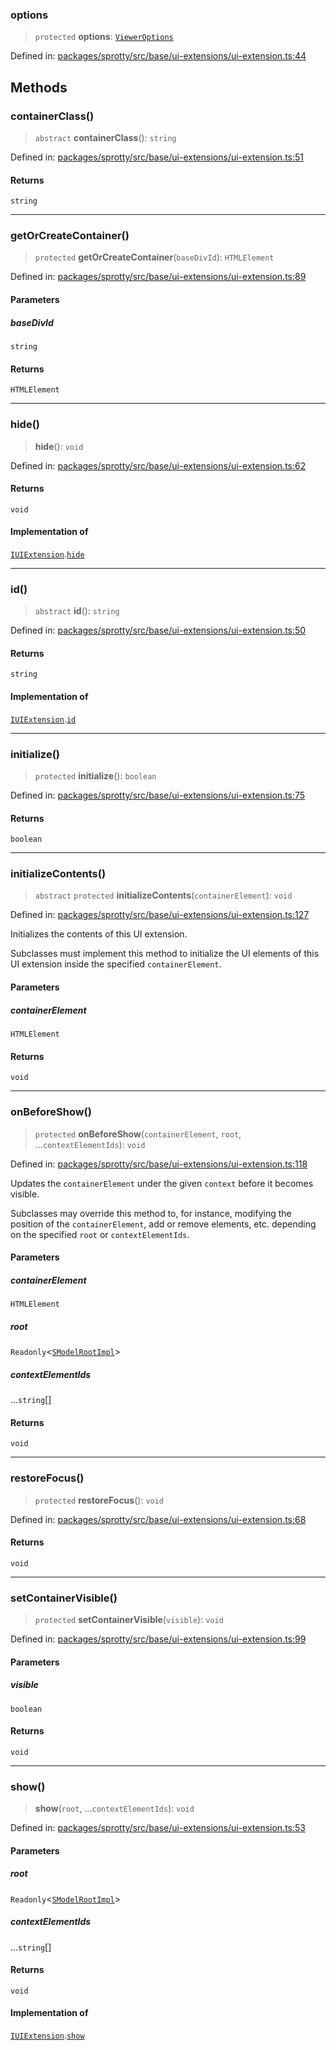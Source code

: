 
### options

> `protected` **options**: [`ViewerOptions`](../Interface.ViewerOptions)

Defined in: [packages/sprotty/src/base/ui-extensions/ui-extension.ts:44](https://github.com/eclipse-sprotty/sprotty/blob/f9b2433481cc27a1ac0c92d525a92039ae7f6c76/packages/sprotty/src/base/ui-extensions/ui-extension.ts#L44)

## Methods

### containerClass()

> `abstract` **containerClass**(): `string`

Defined in: [packages/sprotty/src/base/ui-extensions/ui-extension.ts:51](https://github.com/eclipse-sprotty/sprotty/blob/f9b2433481cc27a1ac0c92d525a92039ae7f6c76/packages/sprotty/src/base/ui-extensions/ui-extension.ts#L51)

#### Returns

`string`

***

### getOrCreateContainer()

> `protected` **getOrCreateContainer**(`baseDivId`): `HTMLElement`

Defined in: [packages/sprotty/src/base/ui-extensions/ui-extension.ts:89](https://github.com/eclipse-sprotty/sprotty/blob/f9b2433481cc27a1ac0c92d525a92039ae7f6c76/packages/sprotty/src/base/ui-extensions/ui-extension.ts#L89)

#### Parameters

##### baseDivId

`string`

#### Returns

`HTMLElement`

***

### hide()

> **hide**(): `void`

Defined in: [packages/sprotty/src/base/ui-extensions/ui-extension.ts:62](https://github.com/eclipse-sprotty/sprotty/blob/f9b2433481cc27a1ac0c92d525a92039ae7f6c76/packages/sprotty/src/base/ui-extensions/ui-extension.ts#L62)

#### Returns

`void`

#### Implementation of

[`IUIExtension`](../Interface.IUIExtension).[`hide`](../Interface.IUIExtension.md#hide)

***

### id()

> `abstract` **id**(): `string`

Defined in: [packages/sprotty/src/base/ui-extensions/ui-extension.ts:50](https://github.com/eclipse-sprotty/sprotty/blob/f9b2433481cc27a1ac0c92d525a92039ae7f6c76/packages/sprotty/src/base/ui-extensions/ui-extension.ts#L50)

#### Returns

`string`

#### Implementation of

[`IUIExtension`](../Interface.IUIExtension).[`id`](../Interface.IUIExtension.md#id)

***

### initialize()

> `protected` **initialize**(): `boolean`

Defined in: [packages/sprotty/src/base/ui-extensions/ui-extension.ts:75](https://github.com/eclipse-sprotty/sprotty/blob/f9b2433481cc27a1ac0c92d525a92039ae7f6c76/packages/sprotty/src/base/ui-extensions/ui-extension.ts#L75)

#### Returns

`boolean`

***

### initializeContents()

> `abstract` `protected` **initializeContents**(`containerElement`): `void`

Defined in: [packages/sprotty/src/base/ui-extensions/ui-extension.ts:127](https://github.com/eclipse-sprotty/sprotty/blob/f9b2433481cc27a1ac0c92d525a92039ae7f6c76/packages/sprotty/src/base/ui-extensions/ui-extension.ts#L127)

Initializes the contents of this UI extension.

Subclasses must implement this method to initialize the UI elements of this UI extension inside the specified `containerElement`.

#### Parameters

##### containerElement

`HTMLElement`

#### Returns

`void`

***

### onBeforeShow()

> `protected` **onBeforeShow**(`containerElement`, `root`, ...`contextElementIds`): `void`

Defined in: [packages/sprotty/src/base/ui-extensions/ui-extension.ts:118](https://github.com/eclipse-sprotty/sprotty/blob/f9b2433481cc27a1ac0c92d525a92039ae7f6c76/packages/sprotty/src/base/ui-extensions/ui-extension.ts#L118)

Updates the `containerElement` under the given `context` before it becomes visible.

Subclasses may override this method to, for instance, modifying the position of the
`containerElement`, add or remove elements, etc. depending on the specified `root`
or `contextElementIds`.

#### Parameters

##### containerElement

`HTMLElement`

##### root

`Readonly`\<[`SModelRootImpl`](../Class.SModelRootImpl)\>

##### contextElementIds

...`string`[]

#### Returns

`void`

***

### restoreFocus()

> `protected` **restoreFocus**(): `void`

Defined in: [packages/sprotty/src/base/ui-extensions/ui-extension.ts:68](https://github.com/eclipse-sprotty/sprotty/blob/f9b2433481cc27a1ac0c92d525a92039ae7f6c76/packages/sprotty/src/base/ui-extensions/ui-extension.ts#L68)

#### Returns

`void`

***

### setContainerVisible()

> `protected` **setContainerVisible**(`visible`): `void`

Defined in: [packages/sprotty/src/base/ui-extensions/ui-extension.ts:99](https://github.com/eclipse-sprotty/sprotty/blob/f9b2433481cc27a1ac0c92d525a92039ae7f6c76/packages/sprotty/src/base/ui-extensions/ui-extension.ts#L99)

#### Parameters

##### visible

`boolean`

#### Returns

`void`

***

### show()

> **show**(`root`, ...`contextElementIds`): `void`

Defined in: [packages/sprotty/src/base/ui-extensions/ui-extension.ts:53](https://github.com/eclipse-sprotty/sprotty/blob/f9b2433481cc27a1ac0c92d525a92039ae7f6c76/packages/sprotty/src/base/ui-extensions/ui-extension.ts#L53)

#### Parameters

##### root

`Readonly`\<[`SModelRootImpl`](../Class.SModelRootImpl)\>

##### contextElementIds

...`string`[]

#### Returns

`void`

#### Implementation of

[`IUIExtension`](../Interface.IUIExtension).[`show`](../Interface.IUIExtension.md#show)
